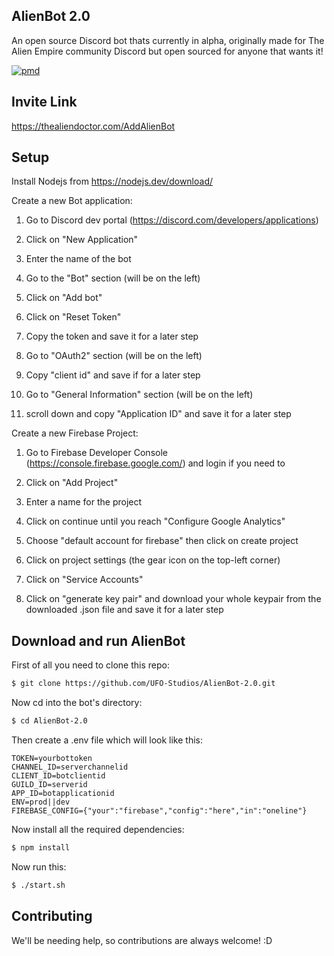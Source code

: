 ## AlienBot 2.0

An open source Discord bot thats currently in alpha, originally made for The Alien Empire community Discord but open sourced for anyone that wants it!


[![pmd](https://github.com/UFO-Studios/AlienBot-2.0/actions/workflows/pmd.yml/badge.svg)](https://github.com/UFO-Studios/AlienBot-2.0/actions/workflows/pmd.yml)


## Invite Link

https://thealiendoctor.com/AddAlienBot

## Setup

Install Nodejs from https://nodejs.dev/download/

Create a new Bot application:

1. Go to Discord dev portal (https://discord.com/developers/applications)

2. Click on "New Application"

3. Enter the name of the bot

4. Go to the "Bot" section (will be on the left)

5. Click on "Add bot"

6. Click on "Reset Token"

7. Copy the token and save it for a later step

8. Go to "OAuth2" section (will be on the left)

9. Copy "client id" and save if for a later step

10. Go to "General Information" section (will be on the left)

11. scroll down and copy "Application ID" and save it for a later step

Create a new Firebase Project:

1. Go to Firebase Developer Console (https://console.firebase.google.com/) and login if you need to

2. Click on "Add Project"

3. Enter a name for the project

4. Click on continue until you reach "Configure Google Analytics"

5. Choose "default account for firebase" then click on create project

6. Click on project settings (the gear icon on the top-left corner)

7. Click on "Service Accounts"

8. Click on "generate key pair" and download your whole keypair from the downloaded .json file and save it for a later step

## Download and run AlienBot

First of all you need to clone this repo: 

```bash
$ git clone https://github.com/UFO-Studios/AlienBot-2.0.git
```
Now cd into the bot's directory:

```bash
$ cd AlienBot-2.0
```

Then create a .env file which will look like this:

```env
TOKEN=yourbottoken
CHANNEL_ID=serverchannelid
CLIENT_ID=botclientid
GUILD_ID=serverid
APP_ID=botapplicationid
ENV=prod||dev
FIREBASE_CONFIG={"your":"firebase","config":"here","in":"oneline"}
```

Now install all the required dependencies:

```bash
$ npm install
```

Now run this:

```bash
$ ./start.sh
```
## Contributing

We'll be needing help, so contributions are always welcome! :D

